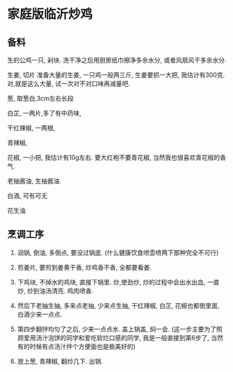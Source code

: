 

# 家庭版临沂炒鸡

## 备料
生的公鸡一只, 剁块.
洗干净之后用厨房纸巾擦净多余水分, 或者风扇风干多余水分.

生姜, 切片
准备大量的生姜, 一只鸡一般两三斤, 生姜要抓一大把, 我估计有300克. 对,就是这么大量, 试一次对不对口味再减量吧.

葱, 取葱白,3cm左右长段

白芷, 一两片,多了有中药味,

干红辣椒, 一两根,

青辣椒, 

花椒, 一小把, 我估计有10g左右. 要大红袍不要青花椒, 当然我也很喜欢青花椒的香气.

老抽酱油, 生抽酱油.

白酒, 可有可无

花生油

## 烹调工序
1. 润锅, 倒油, 多倒点, 要没过锅底. (什么健康饮食喷壶喷两下那种完全不可行)

2. 煎姜片, 要煎到姜黄干香, 炒鸡香不香, 全都要看姜.

3. 下鸡块, 不焯水的鸡块, 直接下锅里. 炒,使劲炒, 炒的过程中会出水出血, 一直炒, 炒到油汤清亮. 鸡肉喷香.

4. 然后下老抽生抽, 多来点老抽, 少来点生抽, 干红辣椒, 白芷, 花椒也都倒里面, 白酒少来一点点.

5. 第四步翻拌均匀了之后, 少来一点点水. 盖上锅盖, 焖一会. (这一步主要为了照顾爱用汤汁泡饼的同学和爱吃软烂口感的同学, 我是一般直接到第6步了, 当然有的时候有点汤汁拌个方便面也是极美好的)

6. 放上葱, 青辣椒, 翻炒几下. 出锅. 
